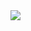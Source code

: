 <img align="center" src="https://github-readme-stats-roan-three-86.vercel.app/api?username=dandrzejewski&show_icons=true&theme=gruvbox&show=reviews,discussions_started,discussions_answered,prs_merged,prs_merged_percentage" />

